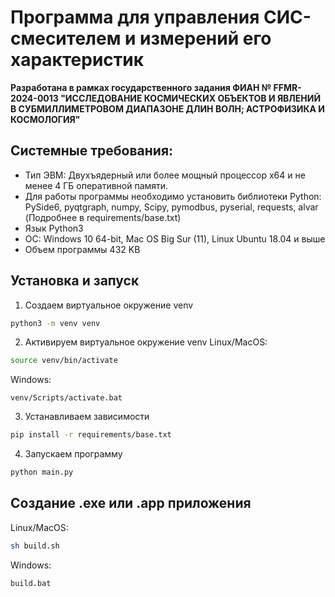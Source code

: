 # Программа для управления СИС-смесителем и измерений его характеристик
__Разработана в рамках государственного задания ФИАН № FFMR-2024-0013 "ИССЛЕДОВАНИЕ КОСМИЧЕСКИХ ОБЪЕКТОВ И ЯВЛЕНИЙ В СУБМИЛЛИМЕТРОВОМ ДИАПАЗОНЕ ДЛИН ВОЛН; АСТРОФИЗИКА И КОСМОЛОГИЯ"__


## Системные требования:
- Тип ЭВМ: Двухъядерный или более мощный процессор x64 и не менее 4 ГБ оперативной памяти.
- Для работы программы необходимо установить библиотеки Python: PySide6, pyqtgraph, numpy, Scipy, pymodbus, pyserial, requests, alvar (Подробнее в requirements/base.txt)
- Язык Python3
- ОС: Windows 10 64-bit, Mac OS Big Sur (11), Linux Ubuntu 18.04 и выше
- Объем программы 432 KB

## Установка и запуск
1. Создаем виртуальное окружение venv
```bash
python3 -m venv venv 
```
2. Активируем виртуальное окружение venv
Linux/MacOS:
```bash
source venv/bin/activate 
```
Windows:
```batch
venv/Scripts/activate.bat
```
3. Устанавливаем зависимости
```bash
pip install -r requirements/base.txt
```
4. Запускаем программу
```bash
python main.py
```

## Создание .exe или .app приложения

Linux/MacOS:
```bash
sh build.sh
```
Windows:
```batch
build.bat
```

